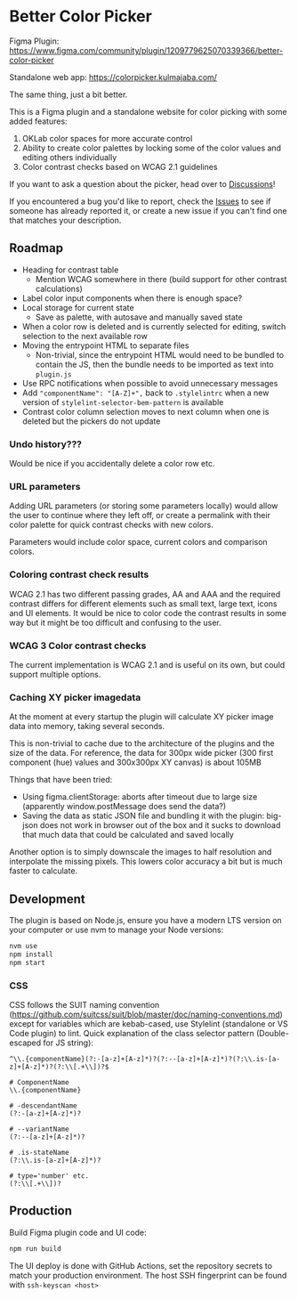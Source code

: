 # Better Color Picker

Figma Plugin: https://www.figma.com/community/plugin/1209779625070339366/better-color-picker

Standalone web app: https://colorpicker.kulmajaba.com/

The same thing, just a bit better.

This is a Figma plugin and a standalone website for color picking with some added features:

1. OKLab color spaces for more accurate control
2. Ability to create color palettes by locking some of the color values and editing others individually
3. Color contrast checks based on WCAG 2.1 guidelines

If you want to ask a question about the picker, head over to [Discussions](https://github.com/kulmajaba/figma-better-color-picker/discussions)!

If you encountered a bug you'd like to report, check the [Issues](https://github.com/kulmajaba/figma-better-color-picker/issues) to see if someone has already reported it, or create a new issue if you can't find one that matches your description.

## Roadmap

- Heading for contrast table
  - Mention WCAG somewhere in there (build support for other contrast calculations)
- Label color input components when there is enough space?
- Local storage for current state
  - Save as palette, with autosave and manually saved state
- When a color row is deleted and is currently selected for editing, switch selection to the next available row
- Moving the entrypoint HTML to separate files
  - Non-trivial, since the entrypoint HTML would need to be bundled to contain the JS, then the bundle needs to be imported as text into `plugin.js`
- Use RPC notifications when possible to avoid unnecessary messages
- Add `"componentName": "[A-Z]+",` back to `.stylelintrc` when a new version of `stylelint-selector-bem-pattern` is available
- Contrast color column selection moves to next column when one is deleted but the pickers do not update

### Undo history???

Would be nice if you accidentally delete a color row etc.

### URL parameters

Adding URL parameters (or storing some parameters locally) would allow the user to continue where they left off, or create a permalink with their color palette for quick contrast checks with new colors.

Parameters would include color space, current colors and comparison colors.

### Coloring contrast check results

WCAG 2.1 has two different passing grades, AA and AAA and the required contrast differs for different elements such as small text, large text, icons and UI elements. It would be nice to color code the contrast results in some way but it might be too difficult and confusing to the user.

### WCAG 3 Color contrast checks

The current implementation is WCAG 2.1 and is useful on its own, but could support multiple options.

### Caching XY picker imagedata

At the moment at every startup the plugin will calculate XY picker image data into memory, taking several seconds.

This is non-trivial to cache due to the architecture of the plugins and the size of the data. For reference, the data for 300px wide picker (300 first component (hue) values and 300x300px XY canvas) is about 105MB

Things that have been tried:

- Using figma.clientStorage: aborts after timeout due to large size (apparently window.postMessage does send the data?)
- Saving the data as static JSON file and bundling it with the plugin: big-json does not work in browser out of the box and it sucks to download that much data that could be calculated and saved locally

Another option is to simply downscale the images to half resolution and interpolate the missing pixels. This lowers color accuracy a bit but is much faster to calculate.

## Development

The plugin is based on Node.js, ensure you have a modern LTS version on your computer or use nvm to manage your Node versions:

```bash
nvm use
npm install
npm start
```

### CSS

CSS follows the SUIT naming convention (https://github.com/suitcss/suit/blob/master/doc/naming-conventions.md) except for variables which are kebab-cased, use Stylelint (standalone or VS Code plugin) to lint. Quick explanation of the class selector pattern (Double-escaped for JS string):

```regexp
^\\.{componentName}(?:-[a-z]+[A-z]*)?(?:--[a-z]+[A-z]*)?(?:\\.is-[a-z]+[A-z]*)?(?:\\[.+\\])?$

# ComponentName
\\.{componentName}

# -descendantName
(?:-[a-z]+[A-z]*)?

# --variantName
(?:--[a-z]+[A-z]*)?

# .is-stateName
(?:\\.is-[a-z]+[A-z]*)?

# type='number' etc.
(?:\\[.+\\])?
```

## Production

Build Figma plugin code and UI code:

```bash
npm run build
```

The UI deploy is done with GitHub Actions, set the repository secrets to match your production environment.
The host SSH fingerprint can be found with `ssh-keyscan <host>`
